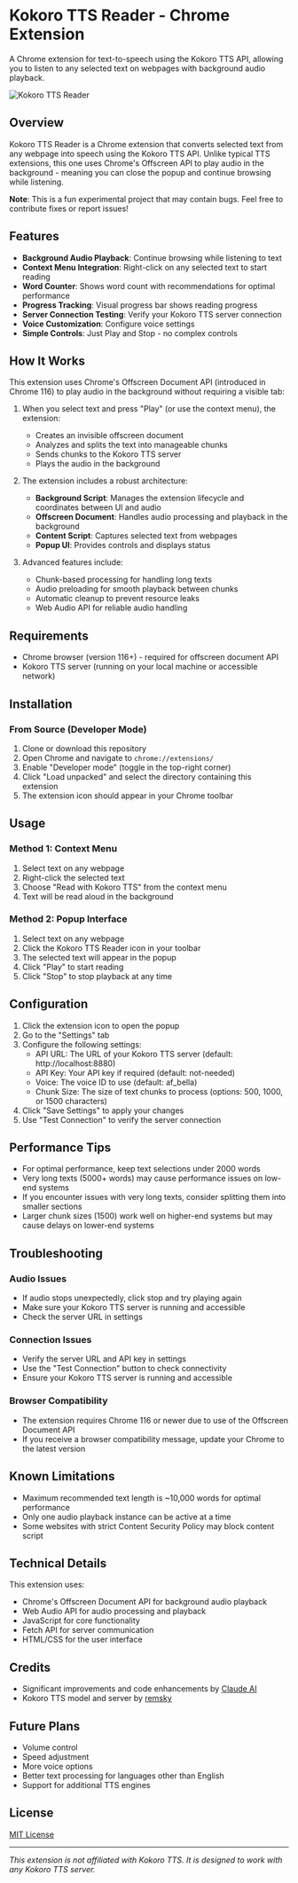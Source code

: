 # Kokoro TTS Reader - Chrome Extension

A Chrome extension for text-to-speech using the Kokoro TTS API, allowing you to listen to any selected text on webpages with background audio playback.

![Kokoro TTS Reader](koko-tts.png)

## Overview

Kokoro TTS Reader is a Chrome extension that converts selected text from any webpage into speech using the Kokoro TTS API. Unlike typical TTS extensions, this one uses Chrome's Offscreen API to play audio in the background - meaning you can close the popup and continue browsing while listening.

**Note**: This is a fun experimental project that may contain bugs. Feel free to contribute fixes or report issues!

## Features

- **Background Audio Playback**: Continue browsing while listening to text
- **Context Menu Integration**: Right-click on any selected text to start reading
- **Word Counter**: Shows word count with recommendations for optimal performance
- **Progress Tracking**: Visual progress bar shows reading progress
- **Server Connection Testing**: Verify your Kokoro TTS server connection
- **Voice Customization**: Configure voice settings
- **Simple Controls**: Just Play and Stop - no complex controls

## How It Works

This extension uses Chrome's Offscreen Document API (introduced in Chrome 116) to play audio in the background without requiring a visible tab:

1. When you select text and press "Play" (or use the context menu), the extension:
   - Creates an invisible offscreen document
   - Analyzes and splits the text into manageable chunks
   - Sends chunks to the Kokoro TTS server
   - Plays the audio in the background

2. The extension includes a robust architecture:
   - **Background Script**: Manages the extension lifecycle and coordinates between UI and audio
   - **Offscreen Document**: Handles audio processing and playback in the background
   - **Content Script**: Captures selected text from webpages
   - **Popup UI**: Provides controls and displays status

3. Advanced features include:
   - Chunk-based processing for handling long texts
   - Audio preloading for smooth playback between chunks
   - Automatic cleanup to prevent resource leaks
   - Web Audio API for reliable audio handling

## Requirements

- Chrome browser (version 116+) - required for offscreen document API
- Kokoro TTS server (running on your local machine or accessible network)

## Installation

### From Source (Developer Mode)
1. Clone or download this repository
2. Open Chrome and navigate to `chrome://extensions/`
3. Enable "Developer mode" (toggle in the top-right corner)
4. Click "Load unpacked" and select the directory containing this extension
5. The extension icon should appear in your Chrome toolbar

## Usage

### Method 1: Context Menu
1. Select text on any webpage
2. Right-click the selected text
3. Choose "Read with Kokoro TTS" from the context menu
4. Text will be read aloud in the background

### Method 2: Popup Interface
1. Select text on any webpage
2. Click the Kokoro TTS Reader icon in your toolbar
3. The selected text will appear in the popup
4. Click "Play" to start reading
5. Click "Stop" to stop playback at any time

## Configuration

1. Click the extension icon to open the popup
2. Go to the "Settings" tab
3. Configure the following settings:
   - API URL: The URL of your Kokoro TTS server (default: http://localhost:8880)
   - API Key: Your API key if required (default: not-needed)
   - Voice: The voice ID to use (default: af_bella)
   - Chunk Size: The size of text chunks to process (options: 500, 1000, or 1500 characters)
4. Click "Save Settings" to apply your changes
5. Use "Test Connection" to verify the server connection

## Performance Tips

- For optimal performance, keep text selections under 2000 words
- Very long texts (5000+ words) may cause performance issues on low-end systems
- If you encounter issues with very long texts, consider splitting them into smaller sections
- Larger chunk sizes (1500) work well on higher-end systems but may cause delays on lower-end systems

## Troubleshooting

### Audio Issues
- If audio stops unexpectedly, click stop and try playing again
- Make sure your Kokoro TTS server is running and accessible
- Check the server URL in settings

### Connection Issues
- Verify the server URL and API key in settings
- Use the "Test Connection" button to check connectivity
- Ensure your Kokoro TTS server is running and accessible

### Browser Compatibility
- The extension requires Chrome 116 or newer due to use of the Offscreen Document API
- If you receive a browser compatibility message, update your Chrome to the latest version

## Known Limitations

- Maximum recommended text length is ~10,000 words for optimal performance
- Only one audio playback instance can be active at a time
- Some websites with strict Content Security Policy may block content script

## Technical Details

This extension uses:
- Chrome's Offscreen Document API for background audio playback
- Web Audio API for audio processing and playback
- JavaScript for core functionality
- Fetch API for server communication
- HTML/CSS for the user interface

## Credits

- Significant improvements and code enhancements by [Claude AI](https://claude.ai)
- Kokoro TTS model and server by [remsky](https://github.com/remsky)

## Future Plans

- Volume control
- Speed adjustment
- More voice options
- Better text processing for languages other than English
- Support for additional TTS engines

## License

[MIT License](LICENSE)

---

*This extension is not affiliated with Kokoro TTS. It is designed to work with any Kokoro TTS server.*
